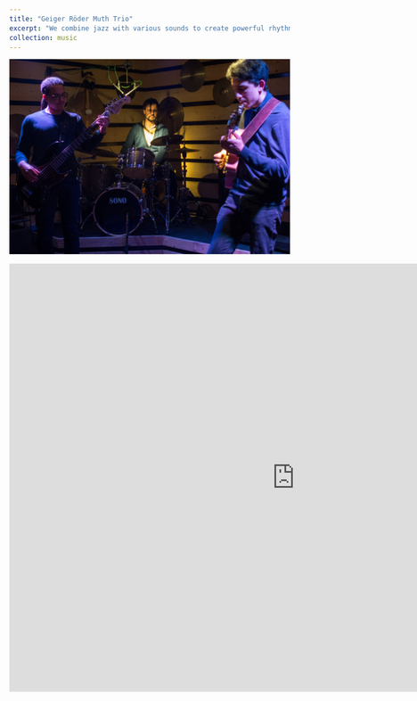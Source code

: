 ```yaml
---
title: "Geiger Röder Muth Trio"
excerpt: "We combine jazz with various sounds to create powerful rhythms and depth profundity."
collection: music
---
```

<a href="https://www.martinmuth.com/projects/geiger-röder-muth-trio/"><img src='/images/grm.jpg'></a>

<iframe src="https://player.vimeo.com/video/333599702" width="1024" height="768" frameborder="0" allow="autoplay; fullscreen; picture-in-picture" allowfullscreen></iframe>
